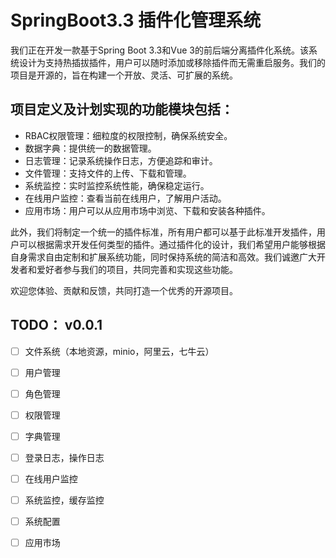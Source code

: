 # SpringBoot3.3 插件化管理系统

我们正在开发一款基于Spring Boot 3.3和Vue 3的前后端分离插件化系统。该系统设计为支持热插拔插件，用户可以随时添加或移除插件而无需重启服务。我们的项目是开源的，旨在构建一个开放、灵活、可扩展的系统。

## 项目定义及计划实现的功能模块包括：

- RBAC权限管理：细粒度的权限控制，确保系统安全。
- 数据字典：提供统一的数据管理。
- 日志管理：记录系统操作日志，方便追踪和审计。
- 文件管理：支持文件的上传、下载和管理。
- 系统监控：实时监控系统性能，确保稳定运行。
- 在线用户监控：查看当前在线用户，了解用户活动。
- 应用市场：用户可以从应用市场中浏览、下载和安装各种插件。

此外，我们将制定一个统一的插件标准，所有用户都可以基于此标准开发插件，用户可以根据需求开发任何类型的插件。通过插件化的设计，我们希望用户能够根据自身需求自由定制和扩展系统功能，同时保持系统的简洁和高效。我们诚邀广大开发者和爱好者参与我们的项目，共同完善和实现这些功能。

欢迎您体验、贡献和反馈，共同打造一个优秀的开源项目。

## TODO： v0.0.1

- [ ] 文件系统（本地资源，minio，阿里云，七牛云）
- [ ] 用户管理
- [ ] 角色管理
- [ ] 权限管理
- [ ] 字典管理
- [ ] 登录日志，操作日志
- [ ] 在线用户监控
- [ ] 系统监控，缓存监控
- [ ] 系统配置
- [ ] 应用市场

